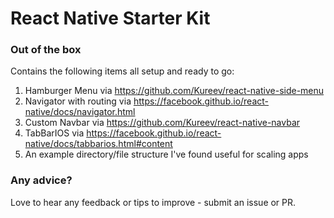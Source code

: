 React Native Starter Kit
=======

### Out of the box

Contains the following items all setup and ready to go:

1. Hamburger Menu via https://github.com/Kureev/react-native-side-menu
2. Navigator with routing via https://facebook.github.io/react-native/docs/navigator.html
3. Custom Navbar via https://github.com/Kureev/react-native-navbar
4. TabBarIOS via https://facebook.github.io/react-native/docs/tabbarios.html#content
5. An example directory/file structure I've found useful for scaling apps

### Any advice?

Love to hear any feedback or tips to improve - submit an issue or PR.